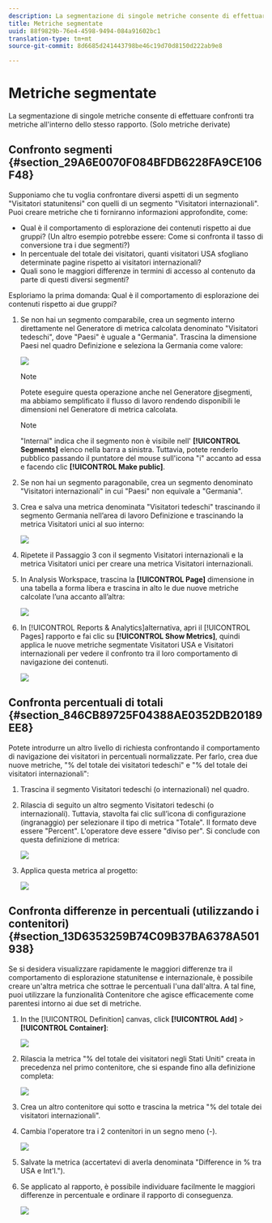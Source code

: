 ```yaml
---
description: La segmentazione di singole metriche consente di effettuare confronti tra metriche all'interno dello stesso rapporto. (Solo metriche derivate)
title: Metriche segmentate
uuid: 88f9829b-76e4-4598-9494-084a91602bc1
translation-type: tm+mt
source-git-commit: 8d6685d241443798be46c19d70d8150d222ab9e8

---
```



# Metriche segmentate

La segmentazione di singole metriche consente di effettuare confronti tra metriche all&#39;interno dello stesso rapporto. (Solo metriche derivate)

## Confronto segmenti {#section_29A6E0070F084BFDB6228FA9CE106F48}

Supponiamo che tu voglia confrontare diversi aspetti di un segmento &quot;Visitatori statunitensi&quot; con quelli di un segmento &quot;Visitatori internazionali&quot;. Puoi creare metriche che ti forniranno informazioni approfondite, come:

* Qual è il comportamento di esplorazione dei contenuti rispetto ai due gruppi? (Un altro esempio potrebbe essere: Come si confronta il tasso di conversione tra i due segmenti?)
* In percentuale del totale dei visitatori, quanti visitatori USA sfogliano determinate pagine rispetto ai visitatori internazionali?
* Quali sono le maggiori differenze in termini di accesso al contenuto da parte di questi diversi segmenti?

Esploriamo la prima domanda: Qual è il comportamento di esplorazione dei contenuti rispetto ai due gruppi?

1. Se non hai un segmento comparabile, crea un segmento interno direttamente nel Generatore di metrica calcolata denominato &quot;Visitatori tedeschi&quot;, dove &quot;Paesi&quot; è uguale a &quot;Germania&quot;. Trascina la dimensione Paesi nel quadro Definizione e seleziona la Germania come valore:

   ![](assets/segment-from-dimension.png)

   >[!NOTE]
   >
   >Potete eseguire questa operazione anche nel Generatore [di](/help/components/c-segmentation/c-segmentation-workflow/seg-build.md)segmenti, ma abbiamo semplificato il flusso di lavoro rendendo disponibili le dimensioni nel Generatore di metrica calcolata.

   >[!NOTE]
   >
   >&quot;Internal&quot; indica che il segmento non è visibile nell&#39; **[!UICONTROL Segments]** elenco nella barra a sinistra. Tuttavia, potete renderlo pubblico passando il puntatore del mouse sull&#39;icona &quot;i&quot; accanto ad essa e facendo clic **[!UICONTROL Make public]**.

1. Se non hai un segmento paragonabile, crea un segmento denominato &quot;Visitatori internazionali&quot; in cui &quot;Paesi&quot; non equivale a &quot;Germania&quot;.
1. Crea e salva una metrica denominata &quot;Visitatori tedeschi&quot; trascinando il segmento Germania nell’area di lavoro Definizione e trascinando la metrica Visitatori unici al suo interno:

   ![](assets/german-visitors.png)

1. Ripetete il Passaggio 3 con il segmento Visitatori internazionali e la metrica Visitatori unici per creare una metrica Visitatori internazionali.
1. In Analysis Workspace, trascina la **[!UICONTROL Page]** dimensione in una tabella a forma libera e trascina in alto le due nuove metriche calcolate l’una accanto all’altra:

   ![](assets/workspace-pages.png)

1. In [!UICONTROL Reports & Analytics]alternativa, apri il [!UICONTROL Pages] rapporto e fai clic su **[!UICONTROL Show Metrics]**, quindi applica le nuove metriche segmentate Visitatori USA e Visitatori internazionali per vedere il confronto tra il loro comportamento di navigazione dei contenuti.

   ![](assets/pages-report.png)

## Confronta percentuali di totali {#section_846CB89725F04388AE0352DB20189EE8}

Potete introdurre un altro livello di richiesta confrontando il comportamento di navigazione dei visitatori in percentuali normalizzate. Per farlo, crea due nuove metriche, &quot;% del totale dei visitatori tedeschi&quot; e &quot;% del totale dei visitatori internazionali&quot;:

1. Trascina il segmento Visitatori tedeschi (o internazionali) nel quadro.
1. Rilascia di seguito un altro segmento Visitatori tedeschi (o internazionali). Tuttavia, stavolta fai clic sull’icona di configurazione (ingranaggio) per selezionare il tipo di metrica &quot;Totale&quot;. Il formato deve essere &quot;Percent&quot;. L&#39;operatore deve essere &quot;diviso per&quot;. Si conclude con questa definizione di metrica:

   ![](assets/cm_metric_total.png)

1. Applica questa metrica al progetto:

   ![](assets/cm_percent_total.png)

## Confronta differenze in percentuali (utilizzando i contenitori) {#section_13D6353259B74C09B37BA6378A501938}

Se si desidera visualizzare rapidamente le maggiori differenze tra il comportamento di esplorazione statunitense e internazionale, è possibile creare un&#39;altra metrica che sottrae le percentuali l&#39;una dall&#39;altra. A tal fine, puoi utilizzare la funzionalità Contenitore che agisce efficacemente come parentesi intorno ai due set di metriche.

1. In the [!UICONTROL Definition] canvas, click **[!UICONTROL Add]** > **[!UICONTROL Container]**:

   ![](assets/cm_add_container.png)

1. Rilascia la metrica &quot;% del totale dei visitatori negli Stati Uniti&quot; creata in precedenza nel primo contenitore, che si espande fino alla definizione completa:

   ![](assets/cm_container_us.png)

1. Crea un altro contenitore qui sotto e trascina la metrica &quot;% del totale dei visitatori internazionali&quot;.
1. Cambia l&#39;operatore tra i 2 contenitori in un segno meno (-).

   ![](assets/cm_container_intl.png)

1. Salvate la metrica (accertatevi di averla denominata &quot;Difference in % tra USA e Int&#39;l.&quot;).
1. Se applicato al rapporto, è possibile individuare facilmente le maggiori differenze in percentuale e ordinare il rapporto di conseguenza.

   ![](assets/cm_diff_percent.png)

